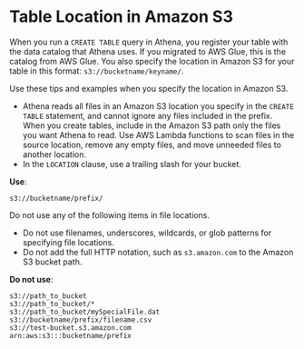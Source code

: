 # Table Location in Amazon S3<a name="tables-location-format"></a>

When you run a `CREATE TABLE` query in Athena, you register your table with the data catalog that Athena uses\. If you migrated to AWS Glue, this is the catalog from AWS Glue\. You also specify the location in Amazon S3 for your table in this format: `s3://bucketname/keyname/`\.

Use these tips and examples when you specify the location in Amazon S3\.
+ Athena reads all files in an Amazon S3 location you specify in the `CREATE TABLE` statement, and cannot ignore any files included in the prefix\. When you create tables, include in the Amazon S3 path only the files you want Athena to read\. Use AWS Lambda functions to scan files in the source location, remove any empty files, and move unneeded files to another location\.
+ In the `LOCATION` clause, use a trailing slash for your bucket\.

 **Use**:

```
s3://bucketname/prefix/
```

Do not use any of the following items in file locations\.
+ Do not use filenames, underscores, wildcards, or glob patterns for specifying file locations\.
+ Do not add the full HTTP notation, such as `s3.amazon.com` to the Amazon S3 bucket path\.

 **Do not use**:

```
s3://path_to_bucket
s3://path_to_bucket/*
s3://path_to_bucket/mySpecialFile.dat
s3://bucketname/prefix/filename.csv
s3://test-bucket.s3.amazon.com
arn:aws:s3:::bucketname/prefix
```